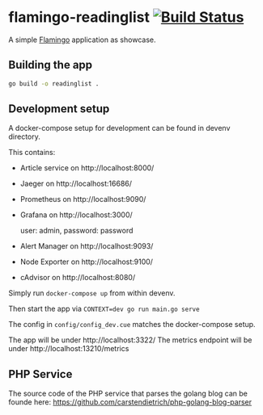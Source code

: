 # flamingo-readinglist [![Build Status](https://github.com/tessig/flamingo-readinglist/workflows/CI/badge.svg)](https://github.com/tessig/flamingo-readinglist/actions?query=workflow%3ACI)
A simple [Flamingo](https://www.flamingo.me/) application as showcase.

## Building the app

```bash
go build -o readinglist .
```

## Development setup

A docker-compose setup for development can be found in devenv directory.

This contains:
  * Article service on http://localhost:8000/ 
  * Jaeger on http://localhost:16686/
  * Prometheus on http://localhost:9090/
  * Grafana on http://localhost:3000/ 
  
    user: admin, password: password
  * Alert Manager on http://localhost:9093/
  * Node Exporter on http://localhost:9100/
  * cAdvisor on http://localhost:8080/
 
  
Simply run `docker-compose up` from within devenv.

Then start the app via `CONTEXT=dev go run main.go serve`

The config in `config/config_dev.cue` matches the docker-compose setup.

The app will be under http://localhost:3322/
The metrics endpoint will be under http://localhost:13210/metrics

## PHP Service

The source code of the PHP service that parses the golang blog can be founde here: https://github.com/carstendietrich/php-golang-blog-parser
